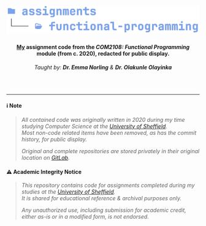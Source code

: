 <h1 align="center">
  <br>
<img src="https://github.com/robbowland/functional-programming/blob/main/.github/img/heading.png?raw=true" alt="functional-programming" width="900">
  <br>
</h1>

<h4 align="center"><a href="https://www.robbow.land" target="_blank">My</a> assignment code from the <i>COM2108: Functional Programming</i> module (from c. 2020), redacted for public display.</h4>
<p align="center"><i>Taught by: <strong>Dr. Emma Norling</strong> & <strong>Dr. Olakunle Olayinka</strong></i></p>

<br>
<br>
<hr>

#### ℹ️ Note
> *All contained code was originally written in 2020 during my time studying Computer Science at the [University of Sheffield](https://www.sheffield.ac.uk/).*<br>
> *Most non-code related items have been removed, as has the commit history, for public display.*
>
> *Original and complete repositories are stored privately in their original location on [GitLab](https://gitlab.com/university-assignments/com2108-functional-programming).*

#### ⚠️ Academic Integrity Notice
> *This repository contains code for assignments completed during my studies at the [University of Sheffield](https://www.sheffield.ac.uk/).*<br>
> *It is shared for educational reference & archival purposes only.*
>
> *Any unauthorized use, including submission for academic credit, either as-is or in a modified form, is not endorsed.*
